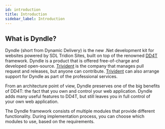 ```yaml
---
id: introduction
title: Introduction
sidebar_label: Introduction
---
```


## What is Dyndle? 

Dyndle (short from Dynamic Delivery) is the new .Net development kit for websites powered by SDL Tridion Sites, built on top of the renowned [DD4T](https://dd4t.org/) framework. Dyndle is a product that is offered free-of-charge and developed open-source. [Trivident](https://trivident.com) is the company that manages pull request and releases, but anyone can contribute. [Trivident](https://trivident.com) can also arrange support for Dyndle as part of the professional services.

From an architecture point of view, Dyndle preserves one of the big benefits of DD4T: the fact that you own and control your web application. Dyndle adds many useful features to DD4T, but still leaves you in full control of your own web application.  

The Dyndle framework consists of multiple modules that provide different functionality. During implementation process, you can choose which modules to use, based on the requirements. 

